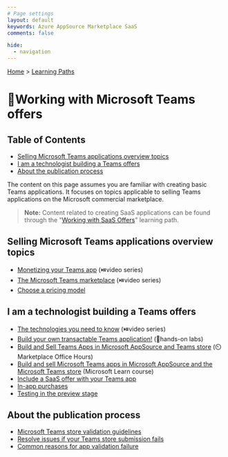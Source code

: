 ```yaml
---
# Page settings
layout: default
keywords: Azure AppSource Marketplace SaaS
comments: false

hide:
  - navigation
---
```


[Home](../index.md) > [Learning Paths](./index.md)

# 🚦Working with Microsoft Teams offers

## Table of Contents

<!-- no toc -->
- [Selling Microsoft Teams applications overview topics](#selling-microsoft-teams-applications-overview-topics)
- [I am a technologist building a Teams offers](#i-am-a-technologist-building-a-teams-offers)
- [About the publication process](#about-the-publication-process)

The content on this page assumes you are familiar with creating basic Teams applications. It focuses on topics applicable to selling Teams applications on the Microsoft commercial marketplace.

> **Note:** Content related to creating SaaS applications can be found through the "[Working with SaaS Offers](./saas-offers.md)" learning path.

## Selling Microsoft Teams applications overview topics

- [Monetizing your Teams app](../teams/index.md#monetizing-your-teams-app) (⏯️video series)
- [The Microsoft Teams marketplace](../teams/index.md#the-microsoft-teams-marketplace) (⏯️video series)
- [Choose a pricing model](https://docs.microsoft.com/microsoftteams/platform/concepts/deploy-and-publish/appsource/prepare/monetize-overview#choose-a-pricing-model)

## I am a technologist building a Teams offers

- [The technologies you need to know](../teams/index.md#the-tech-you-need) (⏯️video series)
- [Build your own transactable Teams application!](../teams/index.md#hands-on-labs) (🧪hands-on labs)
- [Build and Sell Teams Apps in Microsoft AppSource and Teams store](https://microsoftcloudpartner.eventbuilder.com/event/59652) (⏲️Marketplace Office Hours)
- [Build and sell Microsoft Teams apps in Microsoft AppSource and the Microsoft Teams store](https://docs.microsoft.com/learn/modules/msteams-monetize-apps/) (Microsoft Learn course)
- [Include a SaaS offer with your Teams app](https://docs.microsoft.com/microsoftteams/platform/concepts/deploy-and-publish/appsource/prepare/include-saas-offer)
- [In-app purchases](https://docs.microsoft.com/microsoftteams/platform/concepts/deploy-and-publish/appsource/prepare/in-app-purchase-flow?tabs=jsonV11)
- [Testing in the preview stage](https://docs.microsoft.com/microsoftteams/platform/concepts/deploy-and-publish/appsource/prepare/test-preview-for-monetized-apps)

## About the publication process

- [Microsoft Teams store validation guidelines](https://docs.microsoft.com/microsoftteams/platform/concepts/deploy-and-publish/appsource/prepare/teams-store-validation-guidelines)
- [Resolve issues if your Teams store submission fails](https://docs.microsoft.com/microsoftteams/platform/concepts/deploy-and-publish/appsource/resolve-submission-issues)
- [Common reasons for app validation failure](https://docs.microsoft.com/microsoftteams/platform/concepts/deploy-and-publish/appsource/common-reasons-for-app-validation-failure)